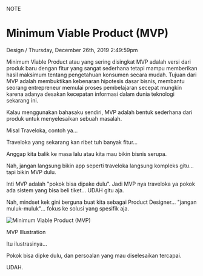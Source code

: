 <p class="type">NOTE</p>

# Minimum Viable Product (MVP)

<p class="meta">Design  /  Thursday, December 26th, 2019 2:49:59pm</p>

Minimum Viable Product atau yang sering disingkat MVP adalah versi dari produk baru dengan fitur yang sangat sederhana tetapi mampu memberikan hasil maksimum tentang pengetahuan konsumen secara mudah. Tujuan dari MVP adalah membuktikan kebenaran hipotesis dasar bisnis, membantu seorang entrepreneur memulai proses pembelajaran secepat mungkin karena adanya desakan kecepatan informasi dalam dunia teknologi sekarang ini.

Kalau menggunakan bahasaku sendiri, MVP adalah bentuk sederhana dari produk untuk menyelesaikan sebuah masalah.

Misal Traveloka, contoh ya...

Traveloka yang sekarang kan ribet tuh banyak fitur...

Anggap kita balik ke masa lalu atau kita mau bikin bisnis serupa.

Nah, jangan langsung bikin app seperti traveloka langsung kompleks gitu... tapi bikin MVP dulu.

Inti MVP adalah "pokok bisa dipake dulu". Jadi MVP nya traveloka ya pokok ada sistem yang bisa beli tiket... UDAH gitu aja.

Nah, mindset kek gini berguna buat kita sebagai Product Designer... "jangan muluk-muluk"... fokus ke solusi yang spesifik aja.

![Minimum Viable Product (MVP)](https://farooq-agent.web.app/assets/images/blog/details/21-mvp/mvp-illustration.png)

<p class="caption">MVP Illustration</p>

Itu ilustrasinya...

Pokok bisa dipke dulu, dan persoalan yang mau diselesaikan tercapai.

UDAH.
